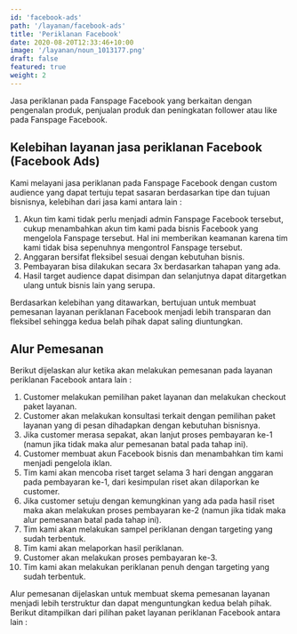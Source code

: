 ```yaml
---
id: 'facebook-ads'
path: '/layanan/facebook-ads'
title: 'Periklanan Facebook'
date: 2020-08-20T12:33:46+10:00
image: '/layanan/noun_1013177.png'
draft: false
featured: true
weight: 2
---
```


Jasa periklanan pada Fanspage Facebook yang berkaitan dengan pengenalan produk, penjualan produk dan peningkatan follower atau like pada Fanspage Facebook.

## Kelebihan layanan jasa periklanan Facebook (Facebook Ads)

Kami melayani jasa periklanan pada Fanspage Facebook dengan custom audience yang dapat tertuju tepat sasaran berdasarkan tipe dan tujuan bisnisnya, kelebihan dari jasa kami antara lain :

1. Akun tim kami tidak perlu menjadi admin Fanspage Facebook tersebut, cukup menambahkan akun tim kami pada bisnis Facebook yang mengelola Fanspage tersebut. Hal ini memberikan keamanan karena tim kami tidak bisa sepenuhnya mengontrol Fanspage tersebut.
2. Anggaran bersifat fleksibel sesuai dengan kebutuhan bisnis.
3. Pembayaran bisa dilakukan secara 3x berdasarkan tahapan yang ada.
4. Hasil target audience dapat disimpan dan selanjutnya dapat ditargetkan ulang untuk bisnis lain yang serupa.

Berdasarkan kelebihan yang ditawarkan, bertujuan untuk membuat pemesanan layanan periklanan Facebook menjadi lebih transparan dan fleksibel sehingga kedua belah pihak dapat saling diuntungkan.

## Alur Pemesanan
Berikut dijelaskan alur ketika akan melakukan pemesanan pada layanan periklanan Facebook antara lain :

1. Customer melakukan pemilihan paket layanan dan melakukan checkout paket layanan.
2. Customer akan melakukan konsultasi terkait dengan pemilihan paket layanan yang di pesan dihadapkan dengan kebutuhan bisnisnya.
3. Jika customer merasa sepakat, akan lanjut proses pembayaran ke-1 (namun jika tidak maka alur pemesanan batal pada tahap ini).
4. Customer membuat akun Facebook bisnis dan menambahkan tim kami menjadi pengelola iklan.
5. Tim kami akan mencoba riset target selama 3 hari dengan anggaran pada pembayaran ke-1, dari kesimpulan riset akan dilaporkan ke customer.
6. Jika customer setuju dengan kemungkinan yang ada pada hasil riset maka akan melakukan proses pembayaran ke-2 (namun jika tidak maka alur pemesanan batal pada tahap ini).
7. Tim kami akan melakukan sampel periklanan dengan targeting yang sudah terbentuk.
8. Tim kami akan melaporkan hasil periklanan.
9. Customer akan melakukan proses pembayaran ke-3.
10. Tim kami akan melakukan periklanan penuh dengan targeting yang sudah terbentuk.

Alur pemesanan dijelaskan untuk membuat skema pemesanan layanan menjadi lebih terstruktur dan dapat menguntungkan kedua belah pihak. Berikut ditampilkan dari pilihan paket layanan periklanan Facebook antara lain :
